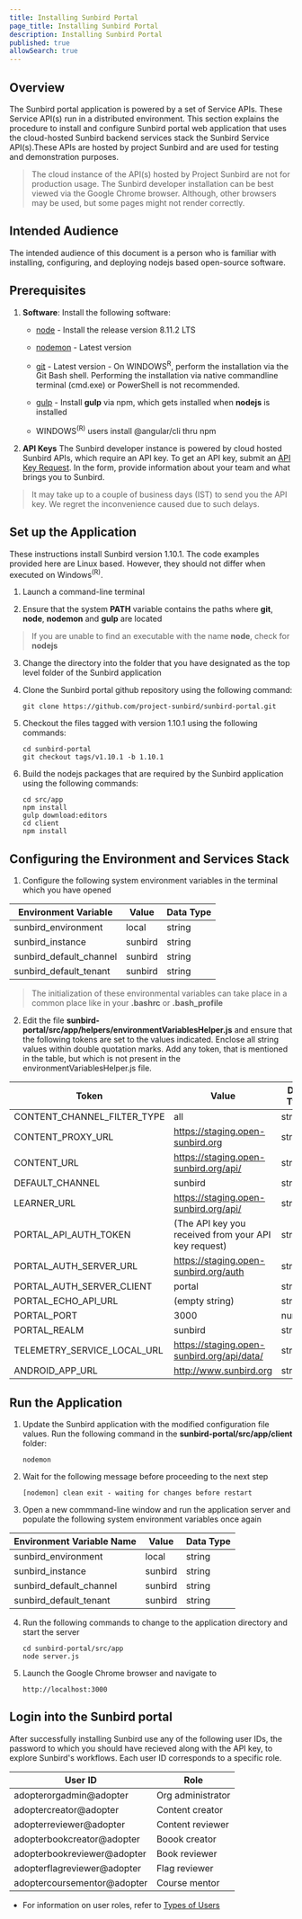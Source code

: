 ```yaml
---
title: Installing Sunbird Portal
page_title: Installing Sunbird Portal
description: Installing Sunbird Portal
published: true
allowSearch: true
---
```


## Overview

The Sunbird portal application is powered by a set of Service APIs. These Service API(s) run in a distributed environment. This section explains the procedure to install and configure Sunbird portal web application that uses the cloud-hosted Sunbird backend services stack the Sunbird Service API(s).These APIs are hosted by project Sunbird and are used for testing and demonstration purposes. 

> The cloud instance of the API(s) hosted by Project Sunbird are not for production usage.
> The Sunbird developer installation can be best viewed via the Google Chrome browser. Although, other browsers may be used, but some pages might not render correctly.

## Intended Audience

The intended audience of this document is a person who is familiar with installing, configuring, and deploying nodejs based open-source software.

## Prerequisites

1. **Software**: Install the following software: 
    * [node](https://nodejs.org/download/release/v8.11.2/) - Install the release version 8.11.2 LTS

    * [nodemon](https://www.npmjs.com/package/nodemon) - Latest version  
    
    * [git](https://git-scm.com/downloads) - Latest version - On WINDOWS<sup>R</sup>, perform the installation via the Git Bash shell. Performing the installation via native commandline terminal (cmd.exe) or PowerShell is not recommended.
    
    * [gulp](https://gulpjs.com/) - Install **gulp** via npm, which gets installed when **nodejs** is installed
    
    * WINDOWS<sup>(R)</sup> users install @angular/cli thru npm

1. **API Keys**
The Sunbird developer instance is powered by cloud hosted Sunbird APIs, which require an API key. To get an API key, submit an [API Key Request](https://goo.gl/forms/2tRDfLlbJ2IgjWgA2). In the form, provide information about your team and what brings you to Sunbird. 

> It may take up to a couple of business days (IST) to send you the API key. We regret the inconvenience caused due to such delays. 

## Set up the Application

These instructions install Sunbird version 1.10.1. The code examples provided here are Linux based. However, they should not differ when executed on Windows<sup>(R)</sup>.

1. Launch a command-line terminal

2. Ensure that the system **PATH** variable contains the paths where **git**, **node**, **nodemon** and **gulp** are located 

> If you are unable to find an executable with the name **node**, check for **nodejs**

3. Change the directory into the folder that you have designated as the top level folder of the Sunbird application

4. Clone the Sunbird portal github repository using the following command:

    ```
    git clone https://github.com/project-sunbird/sunbird-portal.git
    ```
    
5. Checkout the files tagged with version 1.10.1 using the following commands:

    ```
    cd sunbird-portal
    git checkout tags/v1.10.1 -b 1.10.1
    ```
    
6. Build the nodejs packages that are required by the Sunbird application using the following commands:

    ```
    cd src/app
    npm install
    gulp download:editors
    cd client
    npm install
    ```

## Configuring the Environment and Services Stack

1. Configure the following system environment variables in the terminal which you have opened

| Environment Variable      |  Value  | Data Type |
|---------------------------|---------|-----------|
|  sunbird_environment      | local   |   string  |
|  sunbird_instance         | sunbird |   string  |
|  sunbird_default_channel  | sunbird |   string  |
|  sunbird_default_tenant   | sunbird |   string  |

> The initialization of these environmental variables can take place in a common place like in your **.bashrc** or **.bash_profile**


2. Edit the file **sunbird-portal/src/app/helpers/environmentVariablesHelper.js** and ensure that the following tokens are set to the values indicated. Enclose all string values within double quotation marks. Add any token, that is mentioned in the table, but which is not present in the environmentVariablesHelper.js file.

|            Token            |                   Value                              | Data Type |
|-----------------------------|------------------------------------------------------|-----------|
| CONTENT_CHANNEL_FILTER_TYPE | all                                                  |  string   |
| CONTENT_PROXY_URL           | https://staging.open-sunbird.org                     |  string   |
| CONTENT_URL                 | https://staging.open-sunbird.org/api/                |  string   |
| DEFAULT_CHANNEL             | sunbird                                              |  string   |
| LEARNER_URL                 | https://staging.open-sunbird.org/api/                |  string   |
| PORTAL_API_AUTH_TOKEN       | (The API key you received from your API key request) |  string   |
| PORTAL_AUTH_SERVER_URL      | https://staging.open-sunbird.org/auth                |  string   |
| PORTAL_AUTH_SERVER_CLIENT   | portal                                               |  string   |
| PORTAL_ECHO_API_URL         | (empty string)                                       |  string   |
| PORTAL_PORT                 | 3000                                                 |  number   |
| PORTAL_REALM                | sunbird                                              |  string   |
| TELEMETRY_SERVICE_LOCAL_URL | https://staging.open-sunbird.org/api/data/           |  string   |
| ANDROID_APP_URL             | http://www.sunbird.org                               |  string   |


## Run the Application

1. Update the Sunbird application with the modified configuration file values. Run the following command in the **sunbird-portal/src/app/client** folder:

    ```
    nodemon
    ```
    
2. Wait for the following message before proceeding to the next step 

    ```
    [nodemon] clean exit - waiting for changes before restart
    ```
    
3. Open a new commmand-line window and run the application server and populate the following system environment variables once again

| Environment Variable Name |  Value  | Data Type |
|---------------------------|---------|-----------|
|  sunbird_environment      | local   |   string  |
|  sunbird_instance         | sunbird |   string  |
|  sunbird_default_channel  | sunbird |   string  |
|  sunbird_default_tenant   | sunbird |   string  |

4. Run the following commands to change to the application directory and start the server
    
    ```
    cd sunbird-portal/src/app
    node server.js
    ```
    
5. Launch the Google Chrome browser and navigate to

    ```
    http://localhost:3000
    ```

## Login into the Sunbird portal

After successfully installing Sunbird use any of the following user IDs, the password to which you should have recieved along with the API key, to explore Sunbird's workflows. Each user ID corresponds to a specific role.

| User ID                     | Role              |  
|-----------------------------|-------------------|
| adopterorgadmin@adopter     | Org administrator | 
| adoptercreator@adopter      | Content creator   |  
| adopterreviewer@adopter     | Content reviewer  |  
| adopterbookcreator@adopter  | Boook creator     |  
| adopterbookreviewer@adopter | Book reviewer     |  
| adopterflagreviewer@adopter | Flag reviewer     |  
| adoptercoursementor@adopter | Course mentor     |  

* For information on user roles, refer to [Types of Users](features-documentation/user_type)
